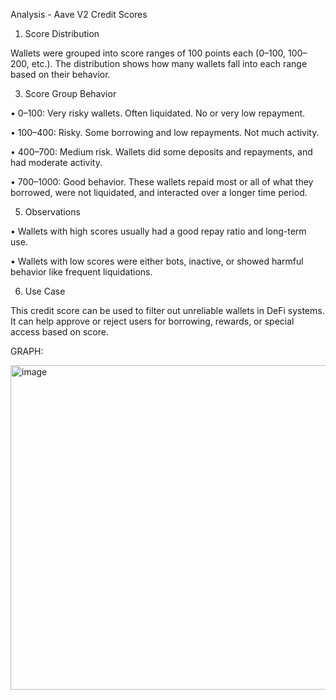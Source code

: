 Analysis - Aave V2 Credit Scores

1. Score Distribution

Wallets were grouped into score ranges of 100 points each (0–100, 100–200, etc.). The distribution shows how many wallets fall into each range based on their behavior.

3. Score Group Behavior

• 0–100: Very risky wallets. Often liquidated. No or very low repayment.

• 100–400: Risky. Some borrowing and low repayments. Not much activity.

• 400–700: Medium risk. Wallets did some deposits and repayments, and had moderate activity.

• 700–1000: Good behavior. These wallets repaid most or all of what they borrowed, were not liquidated, and interacted over a longer time period.

5. Observations

• Wallets with high scores usually had a good repay ratio and long-term use.

• Wallets with low scores were either bots, inactive, or showed harmful behavior like frequent liquidations.

6. Use Case

This credit score can be used to filter out unreliable wallets in DeFi systems. It can help approve or reject users for borrowing, rewards, or special access based on score.

GRAPH:

<img width="640" height="519" alt="image" src="https://github.com/user-attachments/assets/c197b480-0458-4ccc-a181-08e2994a186a" />

